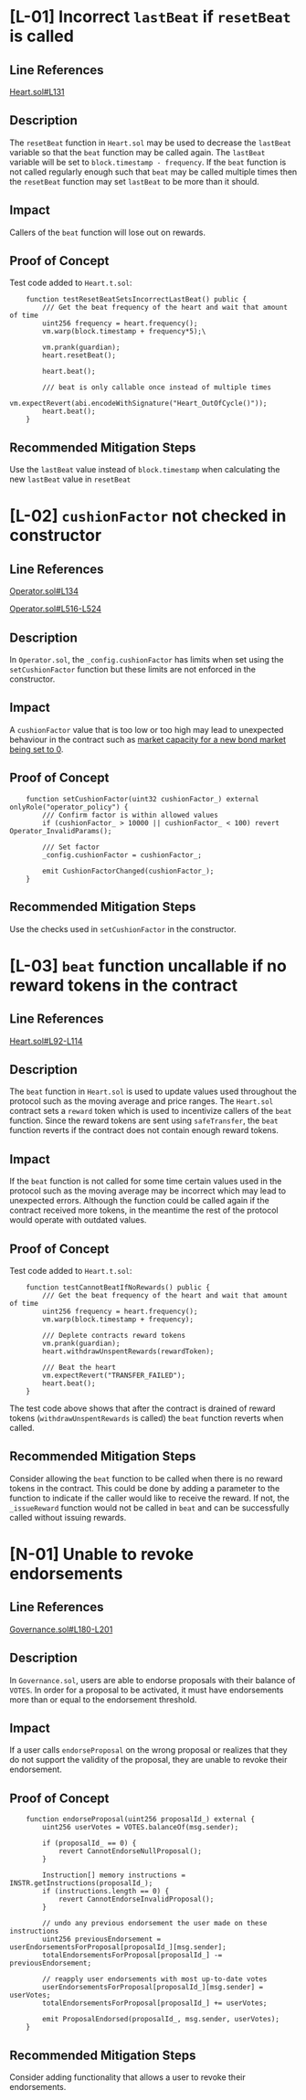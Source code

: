 # [L-01] Incorrect ```lastBeat``` if ```resetBeat``` is called

## Line References

[Heart.sol#L131](https://github.com/code-423n4/2022-08-olympus/blob/main/src/policies/Heart.sol#L131)

## Description

The ```resetBeat``` function in ```Heart.sol``` may be used to decrease the ```lastBeat``` variable so that the ```beat``` function may be called again. The ```lastBeat``` variable will be set to ```block.timestamp - frequency```. If the ```beat``` function is not called regularly enough such that ```beat``` may be called multiple times then the ```resetBeat``` function may set ```lastBeat``` to be more than it should.

## Impact

Callers of the ```beat``` function will lose out on rewards.

## Proof of Concept

Test code added to ```Heart.t.sol```:
```solidity
	function testResetBeatSetsIncorrectLastBeat() public {
        /// Get the beat frequency of the heart and wait that amount of time
        uint256 frequency = heart.frequency();
        vm.warp(block.timestamp + frequency*5);\

        vm.prank(guardian);
        heart.resetBeat();
        
        heart.beat();

        /// beat is only callable once instead of multiple times
        vm.expectRevert(abi.encodeWithSignature("Heart_OutOfCycle()"));
        heart.beat();
    }
```

## Recommended Mitigation Steps

Use the ```lastBeat``` value instead of ```block.timestamp``` when calculating the new ```lastBeat``` value in ```resetBeat```






# [L-02] ```cushionFactor``` not checked in constructor

## Line References

[Operator.sol#L134](https://github.com/code-423n4/2022-08-olympus/blob/main/src/policies/Operator.sol#L134)

[Operator.sol#L516-L524](https://github.com/code-423n4/2022-08-olympus/blob/main/src/policies/Operator.sol#L516-L524)

## Description

In ```Operator.sol```, the ```_config.cushionFactor``` has limits when set using the ```setCushionFactor``` function but these limits are not enforced in the constructor.

## Impact

A ```cushionFactor``` value that is too low or too high may lead to unexpected behaviour in the contract such as [market capacity for a new bond market being set to 0](https://github.com/code-423n4/2022-08-olympus/blob/main/src/policies/Operator.sol#L388-L391).

## Proof of Concept

```solidity
    function setCushionFactor(uint32 cushionFactor_) external onlyRole("operator_policy") {
        /// Confirm factor is within allowed values
        if (cushionFactor_ > 10000 || cushionFactor_ < 100) revert Operator_InvalidParams();

        /// Set factor
        _config.cushionFactor = cushionFactor_;

        emit CushionFactorChanged(cushionFactor_);
    }
```

## Recommended Mitigation Steps

Use the checks used in ```setCushionFactor``` in the constructor.



# [L-03] ```beat``` function uncallable if no reward tokens in the contract

## Line References

[Heart.sol#L92-L114](https://github.com/code-423n4/2022-08-olympus/blob/main/src/policies/Heart.sol#L92-L114)

## Description

The ```beat``` function in ```Heart.sol``` is used to update values used throughout the protocol such as the moving average and price ranges. The ```Heart.sol``` contract sets a ```reward``` token which is used to incentivize callers of the ```beat``` function. Since the reward tokens are sent using ```safeTransfer```, the ```beat``` function reverts if the contract does not contain enough reward tokens.

## Impact

If the ```beat``` function is not called for some time certain values used in the protocol such as the moving average may be incorrect which may lead to unexpected errors. Although the function could be called again if the contract received more tokens, in the meantime the rest of the protocol would operate with outdated values.


## Proof of Concept

Test code added to ```Heart.t.sol```:

```solidity
	function testCannotBeatIfNoRewards() public {
        /// Get the beat frequency of the heart and wait that amount of time
        uint256 frequency = heart.frequency();
        vm.warp(block.timestamp + frequency);

        /// Deplete contracts reward tokens
        vm.prank(guardian);
        heart.withdrawUnspentRewards(rewardToken);

        /// Beat the heart
        vm.expectRevert("TRANSFER_FAILED");
        heart.beat();
    }

```

The test code above shows that after the contract is drained of reward tokens (```withdrawUnspentRewards``` is called) the ```beat``` function reverts when called.

## Recommended Mitigation Steps

Consider allowing the ```beat``` function to be called when there is no reward tokens in the contract. This could be done by adding a parameter to the function to indicate if the caller would like to receive the reward. If not, the ```_issueReward``` function would not be called in ```beat``` and can be successfully called without issuing rewards.



# [N-01] Unable to revoke endorsements

## Line References

[Governance.sol#L180-L201](https://github.com/code-423n4/2022-08-olympus/blob/main/src/policies/Governance.sol#L180-L201)

## Description

In ```Governance.sol```, users are able to endorse proposals with their balance of ```VOTES```. In order for a proposal to be activated, it must have endorsements more than or equal to the endorsement threshold. 

## Impact

If a user calls ```endorseProposal``` on the wrong proposal or realizes that they do not support the  validity of the proposal, they are unable to revoke their endorsement.

## Proof of Concept

```solidity
    function endorseProposal(uint256 proposalId_) external {
        uint256 userVotes = VOTES.balanceOf(msg.sender);

        if (proposalId_ == 0) {
            revert CannotEndorseNullProposal();
        }

        Instruction[] memory instructions = INSTR.getInstructions(proposalId_);
        if (instructions.length == 0) {
            revert CannotEndorseInvalidProposal();
        }

        // undo any previous endorsement the user made on these instructions
        uint256 previousEndorsement = userEndorsementsForProposal[proposalId_][msg.sender];
        totalEndorsementsForProposal[proposalId_] -= previousEndorsement;

        // reapply user endorsements with most up-to-date votes
        userEndorsementsForProposal[proposalId_][msg.sender] = userVotes;
        totalEndorsementsForProposal[proposalId_] += userVotes;

        emit ProposalEndorsed(proposalId_, msg.sender, userVotes);
    }
```

## Recommended Mitigation Steps

Consider adding functionality that allows a user to revoke their endorsements.